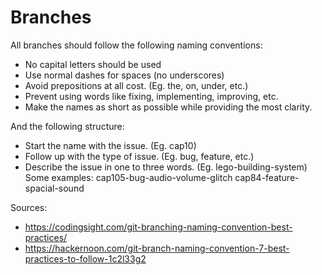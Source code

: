 # Branches
All branches should follow the following naming conventions:

- No capital letters should be used
- Use normal dashes for spaces (no underscores)
- Avoid prepositions at all cost. (Eg. the, on, under, etc.)
- Prevent using words like fixing, implementing, improving, etc.
- Make the names as short as possible while providing the most clarity.

And the following structure:
- Start the name with the issue. (Eg. cap10)
- Follow up with the type of issue. (Eg. bug, feature, etc.)
- Describe the issue in one to three words. (Eg. lego-building-system)
Some examples:
cap105-bug-audio-volume-glitch
cap84-feature-spacial-sound

Sources:
- https://codingsight.com/git-branching-naming-convention-best-practices/
- https://hackernoon.com/git-branch-naming-convention-7-best-practices-to-follow-1c2l33g2
